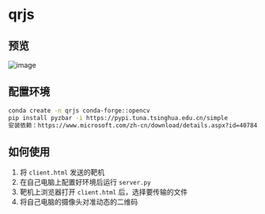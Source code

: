 # qrjs
## 预览
![image](https://github.com/user-attachments/assets/b41effcc-df05-417e-9e25-e729e27e6429)

## 配置环境
```bash
conda create -n qrjs conda-forge::opencv
pip install pyzbar -i https://pypi.tuna.tsinghua.edu.cn/simple
安装依赖：https://www.microsoft.com/zh-cn/download/details.aspx?id=40784
```
## 如何使用
1. 将 `client.html` 发送的靶机
2. 在自己电脑上配置好环境后运行 `server.py`
3. 靶机上浏览器打开 `client.html` 后，选择要传输的文件
4. 将自己电脑的摄像头对准动态的二维码
